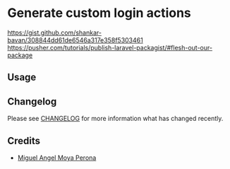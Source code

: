 # Generate custom login actions

https://gist.github.com/shankar-bavan/308844dd61de6546a317e358f5303461
https://pusher.com/tutorials/publish-laravel-packagist/#flesh-out-our-package

## Usage

## Changelog

Please see [CHANGELOG](CHANGELOG.md) for more information what has changed recently.

## Credits

- [Miguel Angel Moya Perona](https://banzee.net)